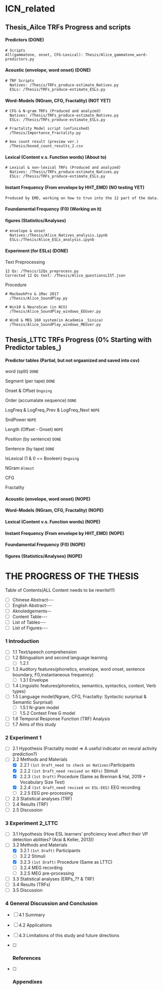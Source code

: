 # ICN_related

## Thesis_Ailce TRFs Progress and scripts

#### Predictors (DONE)
```
# Scripts
All(gammatone, onset, CFG-Lexical): Thesis/Alice_gammatone_word-predictors.py
```
#### Acoustic (envelope, word onset)  (DONE)
```
# TRF Scripts
  Natives: /Thesis/TRFs_produce-estimate_Natives.py
  ESLs: /Thesis/TRFs_produce-estimate_ESLs.py
```

#### Word-Models (NGram, CFG, Fractality) (NOT YET)
```
# CFG & N-gram TRFs (Produced and analyzed)
  Natives: /Thesis/TRFs_produce-estimate_Natives.py
  ESLs: /Thesis/TRFs_produce-estimate_ESLs.py

# Fractality Model script (unfinished)
  /Thesis/Importance_Fractality.py

# box count result (preview ver.)
  /Thesis/boxed_count_results_2.csv
```

#### Lexical (Content v.s. Function words)  (About to)
```
# Lexical & non-lexical TRFs (Produced and analyzed)
  Natives: /Thesis/TRFs_produce-estimate_Natives.py
  ESLs: /Thesis/TRFs_produce-estimate_ESLs.py
```

#### Instant Frequency (From envelope by HHT_EMD)  (NO testing YET)
```
Produced by EMD, working on how to trun into the 12 part of the data.
```

#### Foundamental Frequency (F0)  (Working on it)

#### figures (Statistics/Analyses)
```
# envelope & onset
  Natives:/Thesis/Alice_Natives_analysis.ipynb
  ESLs:/Thesis/Alice_ESLs_analysis.ipynb
```
#### Experiment (for ESLs) (DONE)
Text Preprocessing
```
12 Qs: /Thesis/12Qs_preprocess.py
Corrected 12 Qs text: /Thesis/Alice_questionsLIST.json
```
Procedure
```
# MacbookPro & iMac 2017
  /Thesis/Alice_SoundPlay.py

# Win10 & NeuroScan (in NCU)
  /Thesis/Alice_SoundPlay_windows_EEGver.py

# Win8 & MEG 160 system(in Academia _Sinica)
  /Thesis/Alice_SoundPlay_windows_MEGver.py
```




## Thesis_LTTC TRFs Progress (0% Starting with Predictor tables_)

#### Predictor tables (Partial, but not orgaanized and saved into csv)
word (split) `DONE`

Segment (per tape) `DONE`

Onset & Offset  `Ongoing`

Order (accumalate sequence) `DONE`

LogFreq & LogFreq_Prev & LogFreq_Next  `NOPE`

SndPower  `NOPE`

Length (Offset - Onset)  `NOPE`

Position (by sentence) `DONE`

Sentence (by tape) `DONE`

IsLexical (1 & 0 == Booleen)  `Ongoing`

NGram `Almost`

CFG

Fractality

#### Acoustic (envelope, word onset)  (NOPE)

#### Word-Models (NGram, CFG, Fractality)  (NOPE)

#### Lexical (Content v.s. Function words)  (NOPE)

#### Instant Frequency (From envelope by HHT_EMD)  (NOPE)

#### Foundamental Frequency (F0)  (NOPE)

#### figures (Statistics/Analyses)  (NOPE)


# THE PROGRESS OF THE THESIS

Table of Contents(ALL Content needs to be rewrite!!!)  

- [ ] Chinese Abstract---  
- [ ] English Abstract---  
- [ ] Aknoledgements--  
- [ ] Content Table---  
- [ ] List of Tables---  
- [ ] List of Figures---  

### 1 Introduction

- [ ] 1.1 Text/speech comprehension  
- [ ] 1.2 Bilingualism and second language learning  
  - [ ] 1.2.1
- [ ] 1.3 Auditory features(phonetics, envelope, word onset, sentence boundary, F0,instantaneous frequency)
  - [ ] 1.3.1 Envelope
- [ ] 1.4 Linguistic features(phonetics, semantics, syntactics, context, Verb types)
- [ ] 1.5 Language model(Ngram, CFG, Fractality: Syntactic surprisal & Semantic Surprisal)
  - [ ] 1.5.1 N-gram model
  - [ ] 1.5.2 Context Free G model	
- [ ] 1.6 Temporal Response Function (TRF) Analysis
- [ ] 1.7 Aims of this study

### 2 Experiment 1

- [ ] 2.1 Hypothesis (Fractality model => A useful indicator on neural activity prediction?)
- [ ] 2.2 Methods and Materials
  - [x] 2.2.1 `(1st Draft_need to check on Natives)`Participants
  - [x] 2.2.2 `(1st Draft_need revised on REFs)` Stimuli
  - [x] 2.2.3 `(1st Draft)` Procedure (Same as Brennan & Hal, 2019 + Vocabulary Size Test)
  - [x] 2.2.4 `(1st Draft_need revised on ESL-EEG)` EEG recording
  - [ ] 2.2.5 EEG pre-processing
- [ ] 2.3 Statistical analyses (TRF)
- [ ] 2.4 Results (TRF)
- [ ] 2.5 Discussion

### 3 Experiment 2_LTTC

- [ ] 3.1 Hypothesis (How ESL learners’ proficiency level affect their VP detection abilities? (Arai & Keller, 2013))
- [ ] 3.2 Methods and Materials
  - [x] 3.2.1 `(1st Draft)` Participants
  - [ ] 3.2.2 Stimuli
  - [x] 3.2.3 `(1st Draft)` Procedure (Same as LTTC)
  - [ ] 3.2.4 MEG recording
  - [ ] 3.2.5 MEG pre-processing
- [ ] 3.3 Statistical analyses (ERPs_?? & TRF)
- [ ] 3.4 Results (TRFs)
- [ ] 3.5 Discussion

### 4 General Discussion and Conclusion

- [ ] 4.1 Summary
- [ ] 4.2 Applications
- [ ] 4.3 Limitations of this study and future directions

- [ ] ### References
- [ ] ### Appendixes
